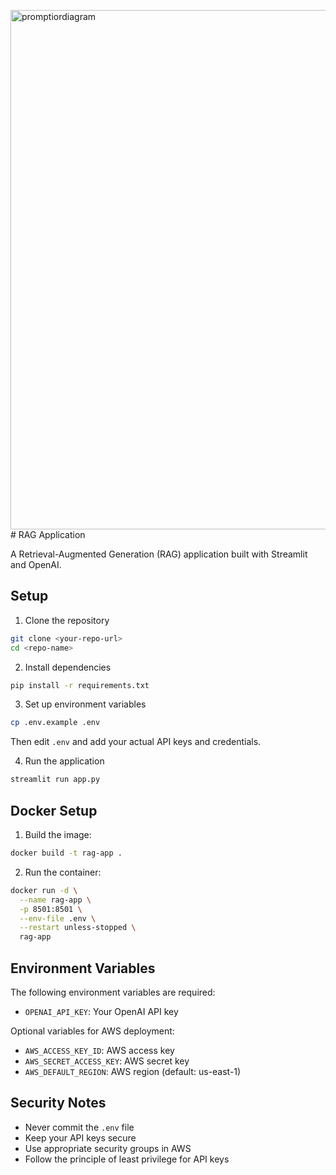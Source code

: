 <img width="831" alt="promptiordiagram" src="https://github.com/user-attachments/assets/8c3a5e70-0760-427e-8c6c-99cf2d478f82" /># RAG Application

A Retrieval-Augmented Generation (RAG) application built with Streamlit and OpenAI.

## Setup

1. Clone the repository
```bash
git clone <your-repo-url>
cd <repo-name>
```

2. Install dependencies
```bash
pip install -r requirements.txt
```

3. Set up environment variables
```bash
cp .env.example .env
```
Then edit `.env` and add your actual API keys and credentials.

4. Run the application
```bash
streamlit run app.py
```

## Docker Setup

1. Build the image:
```bash
docker build -t rag-app .
```

2. Run the container:
```bash
docker run -d \
  --name rag-app \
  -p 8501:8501 \
  --env-file .env \
  --restart unless-stopped \
  rag-app
```

## Environment Variables

The following environment variables are required:

- `OPENAI_API_KEY`: Your OpenAI API key

Optional variables for AWS deployment:
- `AWS_ACCESS_KEY_ID`: AWS access key
- `AWS_SECRET_ACCESS_KEY`: AWS secret key
- `AWS_DEFAULT_REGION`: AWS region (default: us-east-1)

## Security Notes

- Never commit the `.env` file
- Keep your API keys secure
- Use appropriate security groups in AWS
- Follow the principle of least privilege for API keys 

